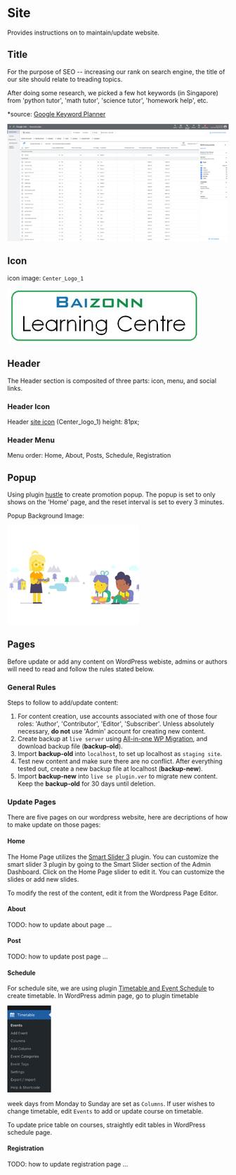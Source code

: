 # Site

Provides instructions on to maintain/update website.

## Title
For the purpose of SEO -- increasing our rank on search engine, the title of our site should relate to treading topics.

After doing some research, we picked a few hot keywords (in Singapore) from 'python tutor', 'math tutor', 'science tutor', 'homework help', etc. 

*source: [Google Keyword Planner](https://ads.google.com/intl/en_sg/home/tools/keyword-planner/)

![SEO keyword](./images/keyword.png)

## Icon
icon image: `Center_Logo_1`

![Center Logo 1](./images/Centre_Logo_1.jpg)

## Header
The Header section is composited of three parts: icon, menu, and social links. 

### Header Icon
Header [site icon](###icon) (Center_logo_1) height: 81px;

### Header Menu
Menu order: Home, About, Posts, Schedule, Registration 

## Popup
Using plugin [hustle](https://wordpress.org/plugins/wordpress-popup/) to create promotion popup. The popup is set to only shows on the 'Home' page, and the reset interval is set to every 3 minutes.

Popup Background Image:

<img src="./images/popup_bg.gif" width="300px" />

## Pages

Before update or add any content on WordPress webiste, admins or authors will need to read and follow the rules stated below.

### General Rules
Steps to follow to add/update content:
1. For content creation, use accounts associated with one of those four roles: 'Author', 'Contributor', 'Editor', 'Subscriber'. Unless absolutely necessary, **do not** use 'Admin' account for creating new content.
2. Create backup at `live server` using [All-in-one WP Migration](https://wordpress.org/plugins/all-in-one-wp-migration/), and download backup file (**backup-old**).
3. Import **backup-old** into `localhost`, to set up localhost as `staging site`.
4. Test new content and make sure there are no conflict. After everything tested out, create a new backup file at localhost (**backup-new**).
5. Import **backup-new** into `live se plugin.ver` to migrate new content. Keep the **backup-old** for 30 days until deletion.

### Update Pages
There are five pages on our wordpress website, here are decriptions of how to make update on those pages:

#### Home
The Home Page utilizes the [Smart Slider 3](https://smartslider3.com/) plugin. You can customize the smart slider 3 plugin by going to the Smart Slider section of the Admin Dashboard. Click on the Home Page slider to edit it. You can customize the slides or add new slides.

To modify the rest of the content, edit it from the Wordpress Page Editor.
#### About
TODO: how to update about page ...
#### Post
TODO: how to update post page ...
#### Schedule
For schedule site, we are using plugin [Timetable and Event Schedule](https://fr.wordpress.org/plugins/mp-timetable/) to create timetable. In WordPress admin page, go to plugin timetable

<img src="images/timetable.png" width="100px"/>

week days from Monday to Sunday are set as `Columns`. If user wishes to change timetable, edit `Events` to add or update course on timetable.

To update price table on courses, straightly edit tables in WordPress schedule page.

#### Registration
TODO: how to update registration page ...

